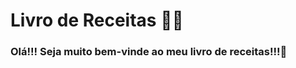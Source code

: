 # Livro de Receitas :woman_cook:

### Olá!!! Seja muito bem-vinde ao meu livro de receitas!!!:wave:

